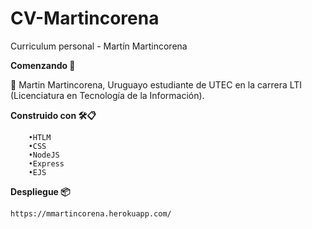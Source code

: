 # CV-Martincorena
Curriculum personal - Martín Martincorena

**Comenzando 🚀**

👨‍ Martin Martincorena, Uruguayo estudiante de UTEC en la carrera LTI (Licenciatura en Tecnología de la Información).

**Construido con 🛠️📋**

		•HTLM
		•CSS
		•NodeJS
		•Express 
		•EJS 

**Despliegue 📦**

	https://mmartincorena.herokuapp.com/
